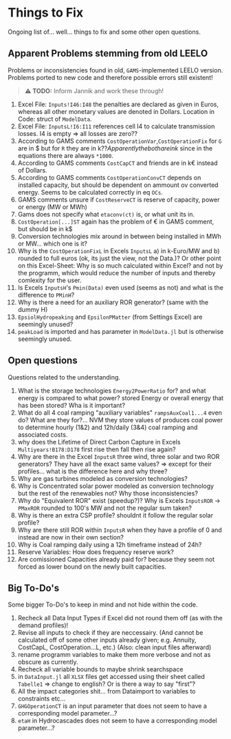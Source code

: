 # Things to Fix

Ongoing list of... well... things to fix and some other open questions.

## Apparent Problems stemming from old LEELO

Problems or inconsistencies found in old, `GAMS`-implemented LEELO version. Problems ported to new code and therefore possible errors still existent!

>**:warning: TODO:** Inform Jannik and work these through!

1. Excel File: `Inputs!I46:I48` the penalties are declared as given in Euros, whereas all other monetary values are denoted in Dollars. Location in Code: struct of `ModelData`.
2. Excel File: `InputsL!I6:I11` references cell I4 to calculate transmission losses. I4 is empty ⇒ all losses are zero??
3. According to GAMS comments `CostOperationVar`,`CostOperationFix` for `G` are in $ but for `R` they are in k$?? Apparently the both are in k$ since in the equations there are always `*1000`.
4. According to GAMS comments `CostCapCT` and friends are in k€ instead of Dollars.
5. According to GAMS comments `CostOperationConvCT` depends on installed capacity, but should be dependent on ammount ov converted energy. Seems to be calculated correctly in eq `OCs`.
6. GAMS comments unsure if `CostReserveCT` is reserve of capacity, power or energy (MW or MWh)
7. Gams does not specify what `etaconv(ct)` is, or what unit its in.
8. `CostOperation[...]ST` again has the problem of € in GAMS comment, but should be in k$
9. Conversion technologies mix around in between being installed in MWh or MW... which one is it?
10. Why is the `CostOperationFixL` in Excels `InputsL` a) in k-Euro/MW and b) rounded to full euros (ok, its just the view, not the Data.)? Or other point on this Excel-Sheet: Why is so much calculated within Excel? and not by the programm, which would reduce the number of inputs and thereby comlexity for the user.
11. Is Excels `InputsH`'s `Pmin(Data)` even used (seems as not) and what is the difference to `PMinH`?
12. Why is there a need for an auxiliary ROR generator? (same with the dummy H)
13. `EpsiolHydropeaking` and `EpsilonPMatter` (from Settings Excel) are seemingly unused?
14. `peakLoad` is imported and has parameter in `ModelData.jl` but is otherwise seemingly unused.


## Open questions

Questions related to the understanding.

1. What is the storage technologies `Energy2PowerRatio` for? and what energy is compared to what power? stored Energy or overall energy that has been stored? Wha is it important?
2. What do all 4 coal ramping "auxiliary variables" `rampsAuxCoal1...4` even do? What are they for?... NVM they store values of produces coal power to determine hourly (1&2) and 12h/daily (3&4) coal ramping and associated costs.
3. why does the Lifetime of Direct Carbon Capture in Excels `Multiyears!B178:D178` first rise then fall then rise again?
4. Why are there in the Excel `InputsR` three wind, three solar and two ROR generators? They have all the exact same values? ⇒ except for their profiles... what is the difference here and why three?
5. Why are gas turbines modeled as conversion technologies?
6. Why is Concentrated solar power modeled as conversion technology but the rest of the renewables not? Why those inconsistencies?
7. Why do "Equivalent ROR" exist (speedup?)? Why is Excels `InputsROR` → `PMaxROR` rounded to 100's MW and not the regular sum taken?
8. Why is there an extra CSP profile? shouldnt it follow the regular solar profile?
9. Why are there still ROR within `InputsR` when they have a profile of 0 and instead are now in their own section?
10. Why is Coal ramping daily using a 12h timeframe instead of 24h?
11. Reserve Variables: How does frequency reserve work?
12. Are comissioned Capacities already paid for? because they seem not forced as lower bound on the newly built capacities.


## Big To-Do's

Some bigger To-Do's to keep in mind and not hide within the code.

1. Recheck all Data Input Types if Excel did not round them off (as with the demand profiles)!
2. Revise all inputs to check if they are neccessairy. (And cannot be calculated off of some other inputs already given; e.g. Annuity, CostCapL, CostOperation...L, etc.) (Also: clean input files afterward)
3. rename programm variables to make them more verbose and not as obscure as currently.
4. Recheck all variable bounds to maybe shrink searchspace
5. in `DataInput.jl` all `XLSX` files get accessed using their sheet called `Tabelle1` ⇒ change to english? Or is there a way to say "first"?
6. All the impact categories shit... from Dataimport to variables to constraints etc...
7. `GHGOperationCT` is an input parameter that does not seem to have a corresponding model parameter...?
8. `etaH` in Hydrocascades does not seem to have a corresponding model parameter...?
